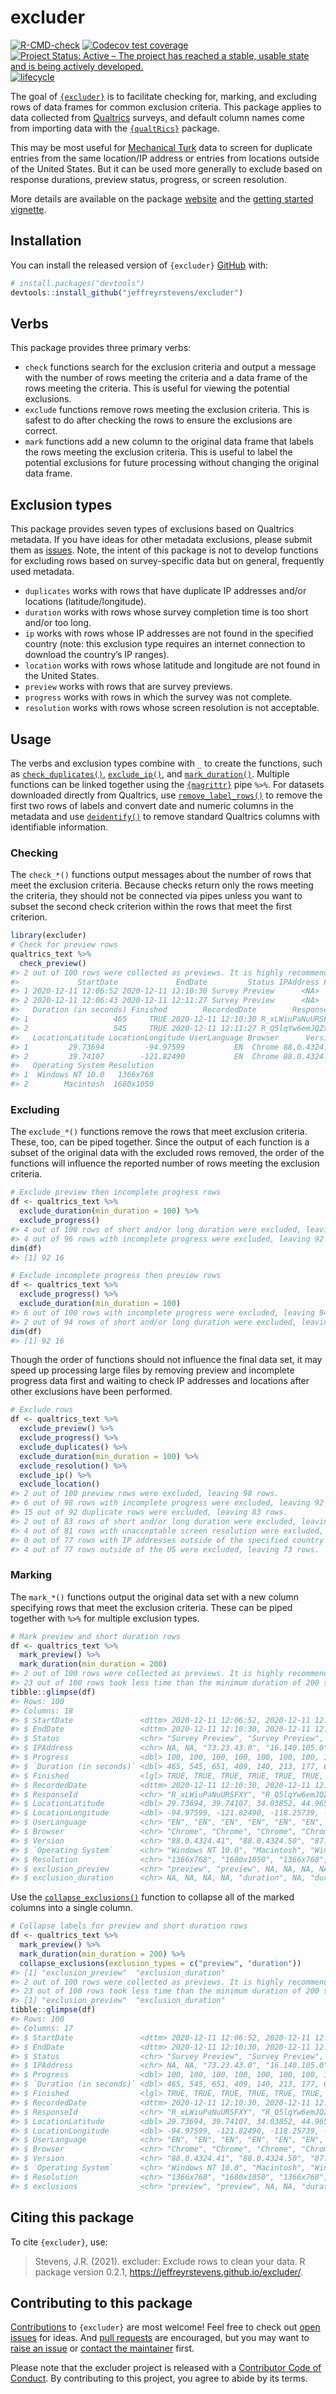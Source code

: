 
<!-- README.md is generated from README.Rmd. Please edit that file -->

# excluder

<!-- badges: start -->

[![R-CMD-check](https://github.com/jeffreyrstevens/excluder/workflows/R-CMD-check/badge.svg)](https://github.com/jeffreyrstevens/excluder/actions)
[![Codecov test
coverage](https://codecov.io/gh/jstevens5/excluder/branch/main/graph/badge.svg)](https://codecov.io/gh/jstevens5/excluder?branch=main)
[![Project Status: Active – The project has reached a stable, usable
state and is being actively
developed.](https://www.repostatus.org/badges/latest/active.svg)](https://www.repostatus.org/#active)
[![lifecycle](man/figures/lifecycle-stable.svg)](https://lifecycle.r-lib.org/articles/stages.html#stable)
<!-- badges: end -->

The goal of [`{excluder}`](https://jeffreyrstevens.github.io/excluder/)
is to facilitate checking for, marking, and excluding rows of data
frames for common exclusion criteria. This package applies to data
collected from [Qualtrics](https://www.qualtrics.com/) surveys, and
default column names come from importing data with the
[`{qualtRics}`](https://docs.ropensci.org/qualtRics/) package.

This may be most useful for [Mechanical Turk](https://www.mturk.com/)
data to screen for duplicate entries from the same location/IP address
or entries from locations outside of the United States. But it can be
used more generally to exclude based on response durations, preview
status, progress, or screen resolution.

More details are available on the package
[website](https://jeffreyrstevens.github.io/excluder/) and the [getting
started
vignette](https://jeffreyrstevens.github.io/excluder/articles/getting_started.html).

## Installation

You can install the released version of `{excluder}`
[GitHub](https://github.com/) with:

``` r
# install.packages("devtools")
devtools::install_github("jeffreyrstevens/excluder")
```

## Verbs

This package provides three primary verbs:

-   `check` functions search for the exclusion criteria and output a
    message with the number of rows meeting the criteria and a data
    frame of the rows meeting the criteria. This is useful for viewing
    the potential exclusions.
-   `exclude` functions remove rows meeting the exclusion criteria. This
    is safest to do after checking the rows to ensure the exclusions are
    correct.
-   `mark` functions add a new column to the original data frame that
    labels the rows meeting the exclusion criteria. This is useful to
    label the potential exclusions for future processing without
    changing the original data frame.

## Exclusion types

This package provides seven types of exclusions based on Qualtrics
metadata. If you have ideas for other metadata exclusions, please submit
them as [issues](https://github.com/jeffreyrstevens/excluder/issues).
Note, the intent of this package is not to develop functions for
excluding rows based on survey-specific data but on general, frequently
used metadata.

-   `duplicates` works with rows that have duplicate IP addresses and/or
    locations (latitude/longitude).
-   `duration` works with rows whose survey completion time is too short
    and/or too long.
-   `ip` works with rows whose IP addresses are not found in the
    specified country (note: this exclusion type requires an internet
    connection to download the country’s IP ranges).
-   `location` works with rows whose latitude and longitude are not
    found in the United States.
-   `preview` works with rows that are survey previews.
-   `progress` works with rows in which the survey was not complete.
-   `resolution` works with rows whose screen resolution is not
    acceptable.

## Usage

The verbs and exclusion types combine with `_` to create the functions,
such as
[`check_duplicates()`](https://jeffreyrstevens.github.io/excluder/reference/check_duplicates.html),
[`exclude_ip()`](https://jeffreyrstevens.github.io/excluder/reference/exclude_ip.html),
and
[`mark_duration()`](https://jeffreyrstevens.github.io/excluder/reference/mark_duration.html).
Multiple functions can be linked together using the
[`{magrittr}`](https://magrittr.tidyverse.org/) pipe `%>%`. For datasets
downloaded directly from Qualtrics, use
[`remove_label_rows()`](https://jeffreyrstevens.github.io/excluder/reference/remove_label_rows.html)
to remove the first two rows of labels and convert date and numeric
columns in the metadata and use
[`deidentify()`](https://jeffreyrstevens.github.io/excluder/reference/deidentify.html)
to remove standard Qualtrics columns with identifiable information.

### Checking

The `check_*()` functions output messages about the number of rows that
meet the exclusion criteria. Because checks return only the rows meeting
the criteria, they should not be connected via pipes unless you want to
subset the second check criterion within the rows that meet the first
criterion.

``` r
library(excluder)
# Check for preview rows
qualtrics_text %>%
  check_preview()
#> 2 out of 100 rows were collected as previews. It is highly recommended to exclude these rows before further checking.
#>             StartDate             EndDate         Status IPAddress Progress
#> 1 2020-12-11 12:06:52 2020-12-11 12:10:30 Survey Preview      <NA>      100
#> 2 2020-12-11 12:06:43 2020-12-11 12:11:27 Survey Preview      <NA>      100
#>   Duration (in seconds) Finished        RecordedDate        ResponseId
#> 1                   465     TRUE 2020-12-11 12:10:30 R_xLWiuPaNuURSFXY
#> 2                   545     TRUE 2020-12-11 12:11:27 R_Q5lqYw6emJQZx2o
#>   LocationLatitude LocationLongitude UserLanguage Browser      Version
#> 1         29.73694         -94.97599           EN  Chrome 88.0.4324.41
#> 2         39.74107        -121.82490           EN  Chrome 88.0.4324.50
#>   Operating System Resolution
#> 1  Windows NT 10.0   1366x768
#> 2        Macintosh  1680x1050
```

### Excluding

The `exclude_*()` functions remove the rows that meet exclusion
criteria. These, too, can be piped together. Since the output of each
function is a subset of the original data with the excluded rows
removed, the order of the functions will influence the reported number
of rows meeting the exclusion criteria.

``` r
# Exclude preview then incomplete progress rows
df <- qualtrics_text %>%
  exclude_duration(min_duration = 100) %>%
  exclude_progress()
#> 4 out of 100 rows of short and/or long duration were excluded, leaving 96 rows.
#> 4 out of 96 rows with incomplete progress were excluded, leaving 92 rows.
dim(df)
#> [1] 92 16
```

``` r
# Exclude incomplete progress then preview rows
df <- qualtrics_text %>%
  exclude_progress() %>%
  exclude_duration(min_duration = 100)
#> 6 out of 100 rows with incomplete progress were excluded, leaving 94 rows.
#> 2 out of 94 rows of short and/or long duration were excluded, leaving 92 rows.
dim(df)
#> [1] 92 16
```

Though the order of functions should not influence the final data set,
it may speed up processing large files by removing preview and
incomplete progress data first and waiting to check IP addresses and
locations after other exclusions have been performed.

``` r
# Exclude rows
df <- qualtrics_text %>%
  exclude_preview() %>%
  exclude_progress() %>%
  exclude_duplicates() %>%
  exclude_duration(min_duration = 100) %>%
  exclude_resolution() %>%
  exclude_ip() %>%
  exclude_location()
#> 2 out of 100 preview rows were excluded, leaving 98 rows.
#> 6 out of 98 rows with incomplete progress were excluded, leaving 92 rows.
#> 15 out of 92 duplicate rows were excluded, leaving 83 rows.
#> 2 out of 83 rows of short and/or long duration were excluded, leaving 81 rows.
#> 4 out of 81 rows with unacceptable screen resolution were excluded, leaving 77 rows.
#> 0 out of 77 rows with IP addresses outside of the specified country were excluded, leaving 77 rows.
#> 4 out of 77 rows outside of the US were excluded, leaving 73 rows.
```

### Marking

The `mark_*()` functions output the original data set with a new column
specifying rows that meet the exclusion criteria. These can be piped
together with `%>%` for multiple exclusion types.

``` r
# Mark preview and short duration rows
df <- qualtrics_text %>%
  mark_preview() %>%
  mark_duration(min_duration = 200)
#> 2 out of 100 rows were collected as previews. It is highly recommended to exclude these rows before further checking.
#> 23 out of 100 rows took less time than the minimum duration of 200 seconds.
tibble::glimpse(df)
#> Rows: 100
#> Columns: 18
#> $ StartDate               <dttm> 2020-12-11 12:06:52, 2020-12-11 12:06:43, 202…
#> $ EndDate                 <dttm> 2020-12-11 12:10:30, 2020-12-11 12:11:27, 202…
#> $ Status                  <chr> "Survey Preview", "Survey Preview", "IP Addres…
#> $ IPAddress               <chr> NA, NA, "73.23.43.0", "16.140.105.0", "107.57.…
#> $ Progress                <dbl> 100, 100, 100, 100, 100, 100, 100, 100, 100, 1…
#> $ `Duration (in seconds)` <dbl> 465, 545, 651, 409, 140, 213, 177, 662, 296, 2…
#> $ Finished                <lgl> TRUE, TRUE, TRUE, TRUE, TRUE, TRUE, TRUE, TRUE…
#> $ RecordedDate            <dttm> 2020-12-11 12:10:30, 2020-12-11 12:11:27, 202…
#> $ ResponseId              <chr> "R_xLWiuPaNuURSFXY", "R_Q5lqYw6emJQZx2o", "R_f…
#> $ LocationLatitude        <dbl> 29.73694, 39.74107, 34.03852, 44.96581, 27.980…
#> $ LocationLongitude       <dbl> -94.97599, -121.82490, -118.25739, -93.07187, …
#> $ UserLanguage            <chr> "EN", "EN", "EN", "EN", "EN", "EN", "EN", "EN"…
#> $ Browser                 <chr> "Chrome", "Chrome", "Chrome", "Chrome", "Chrom…
#> $ Version                 <chr> "88.0.4324.41", "88.0.4324.50", "87.0.4280.88"…
#> $ `Operating System`      <chr> "Windows NT 10.0", "Macintosh", "Windows NT 10…
#> $ Resolution              <chr> "1366x768", "1680x1050", "1366x768", "1536x864…
#> $ exclusion_preview       <chr> "preview", "preview", NA, NA, NA, NA, NA, NA, …
#> $ exclusion_duration      <chr> NA, NA, NA, NA, "duration", NA, "duration", NA…
```

Use the
[`collapse_exclusions()`](https://jeffreyrstevens.github.io/excluder/reference/collapse_exclusions.html)
function to collapse all of the marked columns into a single column.

``` r
# Collapse labels for preview and short duration rows
df <- qualtrics_text %>%
  mark_preview() %>%
  mark_duration(min_duration = 200) %>%
  collapse_exclusions(exclusion_types = c("preview", "duration"))
#> [1] "exclusion_preview"  "exclusion_duration"
#> 2 out of 100 rows were collected as previews. It is highly recommended to exclude these rows before further checking.
#> 23 out of 100 rows took less time than the minimum duration of 200 seconds.
#> [1] "exclusion_preview"  "exclusion_duration"
tibble::glimpse(df)
#> Rows: 100
#> Columns: 17
#> $ StartDate               <dttm> 2020-12-11 12:06:52, 2020-12-11 12:06:43, 202…
#> $ EndDate                 <dttm> 2020-12-11 12:10:30, 2020-12-11 12:11:27, 202…
#> $ Status                  <chr> "Survey Preview", "Survey Preview", "IP Addres…
#> $ IPAddress               <chr> NA, NA, "73.23.43.0", "16.140.105.0", "107.57.…
#> $ Progress                <dbl> 100, 100, 100, 100, 100, 100, 100, 100, 100, 1…
#> $ `Duration (in seconds)` <dbl> 465, 545, 651, 409, 140, 213, 177, 662, 296, 2…
#> $ Finished                <lgl> TRUE, TRUE, TRUE, TRUE, TRUE, TRUE, TRUE, TRUE…
#> $ RecordedDate            <dttm> 2020-12-11 12:10:30, 2020-12-11 12:11:27, 202…
#> $ ResponseId              <chr> "R_xLWiuPaNuURSFXY", "R_Q5lqYw6emJQZx2o", "R_f…
#> $ LocationLatitude        <dbl> 29.73694, 39.74107, 34.03852, 44.96581, 27.980…
#> $ LocationLongitude       <dbl> -94.97599, -121.82490, -118.25739, -93.07187, …
#> $ UserLanguage            <chr> "EN", "EN", "EN", "EN", "EN", "EN", "EN", "EN"…
#> $ Browser                 <chr> "Chrome", "Chrome", "Chrome", "Chrome", "Chrom…
#> $ Version                 <chr> "88.0.4324.41", "88.0.4324.50", "87.0.4280.88"…
#> $ `Operating System`      <chr> "Windows NT 10.0", "Macintosh", "Windows NT 10…
#> $ Resolution              <chr> "1366x768", "1680x1050", "1366x768", "1536x864…
#> $ exclusions              <chr> "preview", "preview", NA, NA, "duration", NA, …
```

## Citing this package

To cite `{excluder}`, use:

> Stevens, J.R. (2021). excluder: Exclude rows to clean your data. R
> package version 0.2.1, <https://jeffreyrstevens.github.io/excluder/>.

## Contributing to this package

[Contributions](https://jeffreyrstevens.github.io/excluder/CONTRIBUTING.html)
to `{excluder}` are most welcome! Feel free to check out [open
issues](https://github.com/jeffreyrstevens/excluder/issues) for ideas.
And [pull requests](https://github.com/jeffreyrstevens/excluder/pulls)
are encouraged, but you may want to [raise an
issue](https://github.com/jeffreyrstevens/excluder/issues/new/choose) or
[contact the maintainer](mailto:jeffrey.r.stevens@gmail.com) first.

Please note that the excluder project is released with a [Contributor
Code of
Conduct](https://jeffreyrstevens.github.io/excluder/CODE_OF_CONDUCT.html).
By contributing to this project, you agree to abide by its terms.
